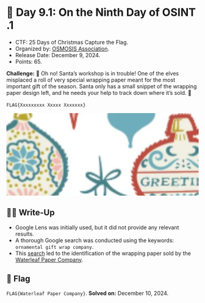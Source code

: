 # 📖 Day 9.1: On the Ninth Day of OSINT .1

- CTF: 25 Days of Christmas Capture the Flag.
- Organized by: [OSMOSIS Association](https://osmosisinstitute.org/).
- Release Date: December 9, 2024.
- Points: 65.

**Challenge:** 🎄 Oh no! Santa’s workshop is in trouble! One of the elves misplaced a roll of very special wrapping paper meant for the most important gift of the season. Santa only has a small snippet of the wrapping paper design left, and he needs your help to track down where it’s sold. 🎅

`FLAG{Xxxxxxxxx Xxxxx Xxxxxxx}`

<img src="SantasFavorite.png" width="800">

## ✍🏻 Write-Up

- Google Lens was initially used, but it did not provide any relevant results.
- A thorough Google search was conducted using the keywords: `ornamental gift wrap company`.
- This [search](https://www.google.com/search?q=ornamental+gift+wrap+company&sca_esv=63c7668e472ab9a2&udm=2&biw=2560&bih=939&ei=Sa5XZ-L_FOKf5NoPptry2QU&ved=0ahUKEwiiyJq5mpyKAxXiD1kFHSatPFsQ4dUDCBA&uact=5&oq=ornamental+gift+wrap+company&gs_lp=EgNpbWciHG9ybmFtZW50YWwgZ2lmdCB3cmFwIGNvbXBhbnlIjyBQrRNY_x1wBHgAkAEAmAH-AqABphaqAQMzLTi4AQPIAQD4AQGYAgCgAgCYAwCIBgGSBwCgB-gC&sclient=img#vhid=61ka6WguxK5cMM&vssid=mosaic) led to the identification of the wrapping paper sold by the [Waterleaf Paper Company](https://waterleafpaperco.com/products/mid-century-ornaments-wrapping-paper).

## 🏁 Flag

`FLAG{Waterleaf Paper Company}`. **Solved on:** December 10, 2024.